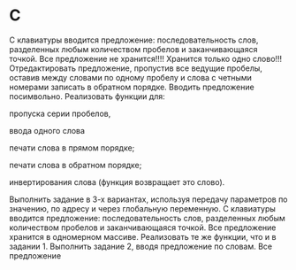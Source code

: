 # C
С клавиатуры вводится предложение: последовательность слов, разделенных любым количеством пробелов и заканчивающаяся точкой.
Все предложение не хранится!!!! Хранится только одно слово!!! 
Отредактировать предложение, пропустив все ведущие пробелы,
оставив между словами по одному пробелу и слова с четными номерами записать в обратном порядке.
Вводить предложение посимвольно.
Реализовать функции для:

пропуска серии пробелов,

ввода одного слова

печати слова в прямом порядке;

печати слова в обратном порядке;

инвертирования слова (функция возвращает это слово).

Выполнить задание в 3-х вариантах, используя передачу параметров по значению, по адресу и через глобальную переменную.
С клавиатуры вводится предложение: последовательность слов, разделенных любым количеством пробелов и заканчивающаяся точкой. Все предложение хранится в одномерном массиве. Реализовать те же функции, что и в задании 1.
Выполнить задание 2, вводя предложение по словам. Все предложение 